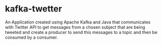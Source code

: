 # kafka-twetter
An Application created using Apache Kafka and Java that communicates with Twitter API to get messages from a chosen subject that are being tweeted and create a producer to send this messages to a topic and then be consumed by a consumer.
